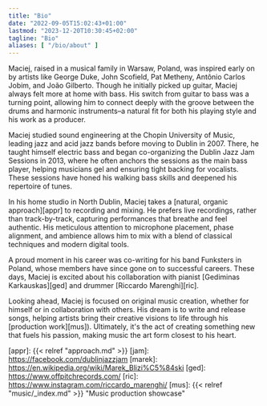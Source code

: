 ```yaml
---
title: "Bio"
date: "2022-09-05T15:02:43+01:00"
lastmod: "2023-12-20T10:30:45+02:00"
tagline: "Bio"
aliases: [ "/bio/about" ]
---
```


Maciej, raised in a musical family in Warsaw, Poland, was inspired early on by
artists like George Duke, John Scofield, Pat Metheny, Antônio Carlos Jobim, and
João Gilberto. Though he initially picked up guitar, Maciej always felt more at
home with bass. His switch from guitar to bass was a turning point, allowing him
to connect deeply with the groove between the drums and harmonic
instruments&ndash;a natural fit for both his playing style and his work as a
producer.

Maciej studied sound engineering at the Chopin University of Music, leading jazz
and acid jazz bands before moving to Dublin in 2007. There, he taught himself
electric bass and began co-organizing the Dublin Jazz Jam Sessions in 2013,
where he often anchors the sessions as the main bass player, helping musicians
gel and ensuring tight backing for vocalists. These sessions have honed his
walking bass skills and deepened his repertoire of tunes.

In his home studio in North Dublin, Maciej takes a [natural, organic
approach][appr] to recording and mixing. He prefers live recordings, rather than
track-by-track, capturing performances that breathe and feel authentic. His
meticulous attention to microphone placement, phase alignment, and ambience
allows him to mix with a blend of classical techniques and modern digital tools.

A proud moment in his career was co-writing for his band Funksters in Poland,
whose members have since gone on to successful careers. These days, Maciej is
excited about his collaboration with pianist [Gediminas Karkauskas][ged] and
drummer [Riccardo Marenghi][ric].

Looking ahead, Maciej is focused on original music creation, whether for himself
or in collaboration with others. His dream is to write and release songs,
helping artists bring their creative visions to life through his [production
work][mus]). Ultimately, it's the act of creating something new that fuels his
passion, making music the art form closest to his heart.

[appr]: {{< relref "approach.md" >}}
[jam]: https://facebook.com/dublinjazzjam
[marek]: https://en.wikipedia.org/wiki/Marek_Blizi%C5%84ski
[ged]: https://www.offpitchrecords.com/
[ric]: https://www.instagram.com/riccardo_marenghi/
[mus]: {{< relref "music/_index.md" >}} "Music production showcase"
